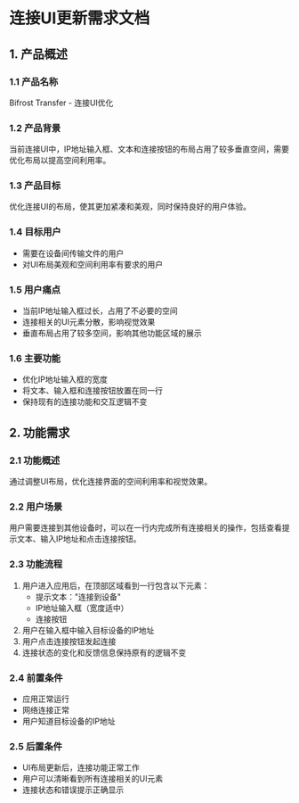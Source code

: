# 连接UI更新需求文档

## 1. 产品概述

### 1.1 产品名称
Bifrost Transfer - 连接UI优化

### 1.2 产品背景
当前连接UI中，IP地址输入框、文本和连接按钮的布局占用了较多垂直空间，需要优化布局以提高空间利用率。

### 1.3 产品目标
优化连接UI的布局，使其更加紧凑和美观，同时保持良好的用户体验。

### 1.4 目标用户
- 需要在设备间传输文件的用户
- 对UI布局美观和空间利用率有要求的用户

### 1.5 用户痛点
- 当前IP地址输入框过长，占用了不必要的空间
- 连接相关的UI元素分散，影响视觉效果
- 垂直布局占用了较多空间，影响其他功能区域的展示

### 1.6 主要功能
- 优化IP地址输入框的宽度
- 将文本、输入框和连接按钮放置在同一行
- 保持现有的连接功能和交互逻辑不变

## 2. 功能需求

### 2.1 功能概述
通过调整UI布局，优化连接界面的空间利用率和视觉效果。

### 2.2 用户场景
用户需要连接到其他设备时，可以在一行内完成所有连接相关的操作，包括查看提示文本、输入IP地址和点击连接按钮。

### 2.3 功能流程
1. 用户进入应用后，在顶部区域看到一行包含以下元素：
   - 提示文本："连接到设备"
   - IP地址输入框（宽度适中）
   - 连接按钮
2. 用户在输入框中输入目标设备的IP地址
3. 用户点击连接按钮发起连接
4. 连接状态的变化和反馈信息保持原有的逻辑不变

### 2.4 前置条件
- 应用正常运行
- 网络连接正常
- 用户知道目标设备的IP地址

### 2.5 后置条件
- UI布局更新后，连接功能正常工作
- 用户可以清晰看到所有连接相关的UI元素
- 连接状态和错误提示正确显示 